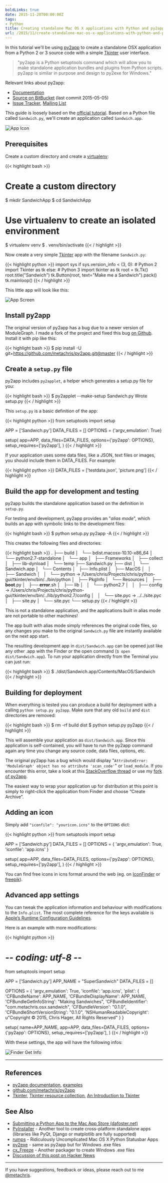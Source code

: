 ```yaml
---
boldLinks: true
date: 2015-11-28T00:00:00Z
tags:
- Python
title: Creating standalone Mac OS X applications with Python and py2app
url: /2015/11/create-standalone-mac-os-x-applications-with-python-and-py2app/
---
```


In this tutorial we'll be using [py2app](https://pythonhosted.org/py2app/) to create a standalone OSX application from a Python 2 or 3 source code with a
simple [Tkinter](https://wiki.python.org/moin/TkInter) user interface.

<blockquote>"py2app is a Python setuptools command which will allow you to make standalone application bundles and plugins from Python scripts. py2app is similar in purpose and design to py2exe for Windows."</blockquote>

Relevant links about py2app:

* [Documentation](https://pythonhosted.org/py2app/)
* [Source on BitBucket](https://bitbucket.org/ronaldoussoren/py2app/src) (last commit 2015-05-05)
* [Issue Tracker](http://bitbucket.org/ronaldoussoren/py2app/issues),  [Mailing List](http://www.python.org/community/sigs/current/pythonmac-sig/)

This guide is loosely based on the [official tutorial](https://pythonhosted.org/py2app/tutorial.html).
Based on a Python file called `Sandwich.py`, we'll create an application called `Sandwich.app`.

<img src="/images/posts/py2app/app_finder.png" alt="App Icon" style="border:1px solid #CCC;" />

Prerequisites
-------------

Create a custom directory and create a [virtualenv](http://docs.python-guide.org/en/latest/dev/virtualenvs/):

{{< highlight bash >}}
# Create a custom directory
$ mkdir SandwichApp
$ cd SandwichApp

# Use virtualenv to create an isolated environment
$ virtualenv venv
$ . venv/bin/activate
{{< / highlight >}}

Now create a very simple [Tkinter](https://wiki.python.org/moin/TkInter) app with the filename `Sandwich.py`:

{{< highlight python >}}
import sys
if sys.version_info < (3, 0):
    # Python 2
    import Tkinter as tk
else:
    # Python 3
    import tkinter as tk
root = tk.Tk()
root.title("Sandwich")
tk.Button(root, text="Make me a Sandwich").pack()
tk.mainloop()
{{< / highlight >}}

This little app will look like this:

<img src="/images/posts/py2app/app_screen.png" alt="App Screen" />


Install py2app
--------------

The original version of py2app has a bug due to a newer version of ModuleGraph. I
made a fork of the project and fixed this bug [on Github](https://github.com/metachris/py2app).
Install it with pip like this:

{{< highlight bash >}}
$ pip install -U git+https://github.com/metachris/py2app.git@master
{{< / highlight >}}


Create a `setup.py` file
------------------------

py2app includes `py2applet`, a helper which generates a setup.py file for you:

{{< highlight bash >}}
$ py2applet --make-setup Sandwich.py
Wrote setup.py
{{< / highlight >}}

This `setup.py` is a basic definition of the app:

{{< highlight python >}}
from setuptools import setup

APP = ['Sandwich.py']
DATA_FILES = []
OPTIONS = {'argv_emulation': True}

setup(
    app=APP,
    data_files=DATA_FILES,
    options={'py2app': OPTIONS},
    setup_requires=['py2app'],
)
{{< / highlight >}}

If your application uses some data files, like a JSON, text files or images, you should include them in DATA_FILES. For example:

{{< highlight python >}}
DATA_FILES = ['testdata.json', 'picture.png']
{{< / highlight >}}


Build the app for development and testing
-----------------------------------------

py2app builds the standalone application based on the definition in `setup.py`.

For testing and development, py2app provides an "*alias mode*", which builds an
app with symbolic links to the development files:

{{< highlight bash >}}
$ python setup.py py2app -A
{{< / highlight >}}

This creates the following files and directories:

{{< highlight bash >}}
.
├── build
│   └── bdist.macosx-10.10-x86_64
│       └── python2.7-standalone
│           └── app
│               ├── Frameworks
│               ├── collect
│               ├── lib-dynload
│               └── temp
├── Sandwich.py
├── dist
│   └── Sandwich.app
│       └── Contents
│           ├── Info.plist
│           ├── MacOS
│           │   ├── Sandwich
│           │   └── python -> /Users/chris/Projects/chris/python-gui/tkinter/env/bin/../bin/python
│           ├── PkgInfo
│           └── Resources
│               ├── __boot__.py
│               ├── __error__.sh
│               ├── lib
│               │   └── python2.7
│               │       ├── config -> /Users/chris/Projects/chris/python-gui/tkinter/env/bin/../lib/python2.7/config
│               │       └── site.pyc -> ../../site.pyc
│               ├── site.py
│               └── site.pyc
└── setup.py
{{< / highlight >}}

This is not a standalone application, and the applications built in alias mode are not portable to other machines!

The app built with alias mode simply references the original code files, so any changes you make to the original `Sandwich.py` file are instantly available on the next app start.

The resulting development app in `dist/Sandwich.app` can be opened just like any other .app with the Finder
or the open command (`$ open dist/Sandwich.app`). To run your application directly from the Terminal
you can just run:

{{< highlight bash >}}
$ ./dist/Sandwich.app/Contents/MacOS/Sandwich
{{< / highlight >}}


Building for deployment
-----------------------

When everything is tested you can produce a build for deployment with a calling `python setup.py py2app`. Make sure that any old `build` and `dist` directories are removed:

{{< highlight bash >}}
$ rm -rf build dist
$ python setup.py py2app
{{< / highlight >}}

This will assemble your application as `dist/Sandwich.app`. Since this application is self-contained, you will have to run the py2app command again any time you change any source code, data files, options, etc.

The original py2app has a bug which would display "`AttributeError: 'ModuleGraph' object has no attribute 'scan_code'`" or `load_module`. If you encounter this error, take
a look at this [StackOverflow thread](http://stackoverflow.com/a/29449144/5433572) or use my [fork of py2app](https://github.com/metachris/py2app).

The easiest way to wrap your application up for distribution at this point is simply to right-click the application from Finder and choose “Create Archive”.


Adding an icon
--------------

Simply add `"iconfile": "youricon.icns"` to the `OPTIONS` dict:

{{< highlight python >}}
from setuptools import setup

APP = ['Sandwich.py']
DATA_FILES = []
OPTIONS = {
    'argv_emulation': True,
    'iconfile': 'app.icns'
}

setup(
    app=APP,
    data_files=DATA_FILES,
    options={'py2app': OPTIONS},
    setup_requires=['py2app'],
)
{{< / highlight >}}

You can find free icons in icns format around the web (eg. on [IconFinder](https://www.iconfinder.com/search/?q=&price=free) or  [freepik](http://www.freepik.com/free-icons)).

Advanced app settings
---------------------

You can tweak the application information and behaviour with modifications
to the `Info.plist`. The most complete reference for the keys available is [Apple’s Runtime Configuration Guidelines](http://developer.apple.com/documentation/MacOSX/Conceptual/BPRuntimeConfig/index.html).

Here is an example with more modifications:

{{< highlight python >}}
# -*- coding: utf-8 -*-
from setuptools import setup

APP = ['Sandwich.py']
APP_NAME = "SuperSandwich"
DATA_FILES = []

OPTIONS = {
    'argv_emulation': True,
    'iconfile': 'app.icns',
    'plist': {
        'CFBundleName': APP_NAME,
        'CFBundleDisplayName': APP_NAME,
        'CFBundleGetInfoString': "Making Sandwiches",
        'CFBundleIdentifier': "com.metachris.osx.sandwich",
        'CFBundleVersion': "0.1.0",
        'CFBundleShortVersionString': "0.1.0",
        'NSHumanReadableCopyright': u"Copyright © 2015, Chris Hager, All Rights Reserved"
    }
}

setup(
    name=APP_NAME,
    app=APP,
    data_files=DATA_FILES,
    options={'py2app': OPTIONS},
    setup_requires=['py2app'],
)
{{< / highlight >}}

With these settings, the app will have the following infos:

<img src="/images/posts/py2app/get_info.png" alt="Finder Get Info" style="border:1px solid #CCC;" />

<hr class="spaced">

References
----------

* [py2app documentation](https://pythonhosted.org/py2app/), [examples](https://pythonhosted.org/py2app/examples.html)
* [github.com/metachris/py2app](https://github.com/metachris/py2app)
* [Tkinter](https://docs.python.org/3/library/tkinter.html), [Tkinter resource collection](https://wiki.python.org/moin/TkInter), [An Introduction to Tkinter](http://effbot.org/tkinterbook)


See Also
--------

* [Submitting a Python App to the Mac App Store (dafoster.net)](http://dafoster.net/articles/2014/06/24/submitting-a-python-app-to-the-mac-app-store/)
* [PyInstaller](http://www.pyinstaller.org/) - Another tool to create cross-platform standalone apps (libraries like PyQt, Django or matplotlib are fully supported)
* [rumps](https://github.com/jaredks/rumps) - Ridiculously Uncomplicated Mac OS X Python Statusbar Apps
* [py2exe](http://www.py2exe.org/) - same as py2app but for Windows .exe files
* [cx_Freeze](http://cx-freeze.readthedocs.org/en/latest/) - Another packager to create Windows .exe files
* [Discussion of this post on Hacker News](https://news.ycombinator.com/item?id=10644351)


<hr class="spaced">

If you have suggestions, feedback or ideas, please reach out to me <a href="https://twitter.com/metachris" target="_blank">@metachris</a>.
